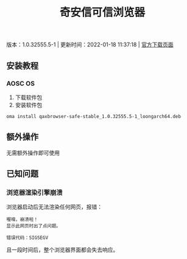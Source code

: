 ﻿---
id: 100
title: 奇安信可信浏览器
toc: true
weight: 100
---

版本：1.0.32555.5-1 | 更新时间：2022-01-18 11:37:18 | [官方下载页面](http://app.loongapps.cn/#/detail/100)

## 安装教程 

### AOSC OS 

1. 下载软件包
2. 安装软件包

```bash
oma install qaxbrowser-safe-stable_1.0.32555.5-1_loongarch64.deb
```

## 额外操作

无需额外操作即可使用

## 已知问题

### 浏览器渲染引擎崩溃

浏览器启动后无法渲染任何网页，报错：

```
喔唷，崩溃啦！
显示此网页时出了点问题。

错误代码：SIGSEGV
```

且一段时间后，整个浏览器界面都会失去响应。


